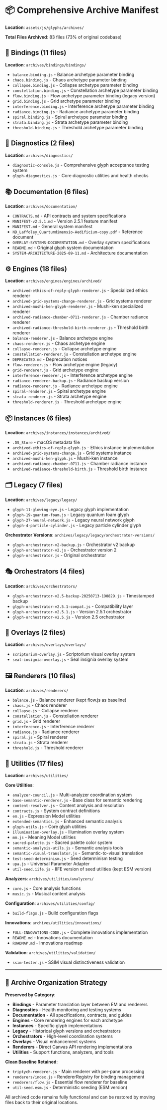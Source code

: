 # 📦 Comprehensive Archive Manifest

**Location**: `assets/js/glyphs/archives/`

**Total Files Archived**: 83 files (73% of original codebase)

## 🔗 Bindings (11 files)
**Location**: `archives/bindings/bindings/`
- `balance.binding.js` - Balance archetype parameter binding
- `chaos.binding.js` - Chaos archetype parameter binding  
- `collapse.binding.js` - Collapse archetype parameter binding
- `constellation.binding.js` - Constellation archetype parameter binding
- `flow.binding.js` - Flow archetype parameter binding (legacy version)
- `grid.binding.js` - Grid archetype parameter binding
- `interference.binding.js` - Interference archetype parameter binding
- `radiance.binding.js` - Radiance archetype parameter binding
- `spiral.binding.js` - Spiral archetype parameter binding
- `strata.binding.js` - Strata archetype parameter binding
- `threshold.binding.js` - Threshold archetype parameter binding

## 🔬 Diagnostics (2 files)
**Location**: `archives/diagnostics/`
- `diagnostic-console.js` - Comprehensive glyph acceptance testing system
- `glyph-diagnostics.js` - Core diagnostic utilities and health checks

## 📚 Documentation (6 files)
**Location**: `archives/documentation/`
- `CONTRACTS.md` - API contracts and system specifications
- `MANIFEST-v2.5.1.md` - Version 2.5.1 feature manifest
- `MANIFEST.md` - General system manifest
- `ND_Laffoley_Quartumdimensio-Aedificium-copy.pdf` - Reference document
- `OVERLAY-SYSTEMS-DOCUMENTATION.md` - Overlay system specifications  
- `README.md` - Original glyph system documentation
- `SYSTEM-ARCHITECTURE-2025-09-11.md` - Architecture documentation

## ⚙️ Engines (18 files)
**Location**: `archives/engines/engines/archived/`
- `archived-ethics-of-reply-glyph-renderer.js` - Specialized ethics renderer
- `archived-grid-systems-change-renderer.js` - Grid systems renderer
- `archived-mushi-ken-glyph-renderer.js` - Mushi-ken specialized renderer
- `archived-radiance-chamber-0711-renderer.js` - Chamber radiance renderer
- `archived-radiance-threshold-birth-renderer.js` - Threshold birth renderer
- `balance-renderer.js` - Balance archetype engine
- `chaos-renderer.js` - Chaos archetype engine
- `collapse-renderer.js` - Collapse archetype engine
- `constellation-renderer.js` - Constellation archetype engine
- `DEPRECATED.md` - Deprecation notices
- `flow-renderer.js` - Flow archetype engine (legacy)
- `grid-renderer.js` - Grid archetype engine
- `interference-renderer.js` - Interference archetype engine
- `radiance-renderer-backup.js` - Radiance backup version
- `radiance-renderer.js` - Radiance archetype engine
- `spiral-renderer.js` - Spiral archetype engine  
- `strata-renderer.js` - Strata archetype engine
- `threshold-renderer.js` - Threshold archetype engine

## 📦 Instances (6 files)
**Location**: `archives/instances/instances/archived/`
- `.DS_Store` - macOS metadata file
- `archived-ethics-of-reply-glyph.js` - Ethics instance implementation
- `archived-grid-systems-change.js` - Grid systems instance
- `archived-mushi-ken-glyph.js` - Mushi-ken instance
- `archived-radiance-chamber-0711.js` - Chamber radiance instance
- `archived-radiance-threshold-birth.js` - Threshold birth instance

## 🗂️ Legacy (7 files)
**Location**: `archives/legacy/legacy/`
- `glyph-11-glowing-eye.js` - Legacy glyph implementation
- `glyph-19-quantum-foam.js` - Legacy quantum foam glyph
- `glyph-27-neural-network.js` - Legacy neural network glyph
- `glyph-4-particle-cylinder.js` - Legacy particle cylinder glyph

**Orchestrator Versions**: `archives/legacy/legacy/orchestrator-versions/`
- `glyph-orchestrator-v2-backup.js` - Orchestrator v2 backup
- `glyph-orchestrator-v2.js` - Orchestrator version 2
- `glyph-orchestrator.js` - Original orchestrator

## 🎭 Orchestrators (4 files)
**Location**: `archives/orchestrators/`
- `glyph-orchestrator-v2.5-backup-20250713-190829.js` - Timestamped backup
- `glyph-orchestrator-v2.5.1-compat.js` - Compatibility layer
- `glyph-orchestrator-v2.5.1.js` - Version 2.5.1 orchestrator
- `glyph-orchestrator-v2.5.js` - Version 2.5 orchestrator

## 🎨 Overlays (2 files)
**Location**: `archives/overlays/overlays/`
- `scriptorium-overlay.js` - Scriptorium visual overlay system
- `seal-insignia-overlay.js` - Seal insignia overlay system

## 🖼️ Renderers (10 files)
**Location**: `archives/renderers/`
- `balance.js` - Balance renderer (kept flow.js as baseline)
- `chaos.js` - Chaos renderer
- `collapse.js` - Collapse renderer
- `constellation.js` - Constellation renderer
- `grid.js` - Grid renderer
- `interference.js` - Interference renderer  
- `radiance.js` - Radiance renderer
- `spiral.js` - Spiral renderer
- `strata.js` - Strata renderer
- `threshold.js` - Threshold renderer

## 🔧 Utilities (17 files)
**Location**: `archives/utilities/`

**Core Utilities**:
- `analyzer-council.js` - Multi-analyzer coordination system
- `base-semantic-renderer.js` - Base class for semantic rendering
- `content-resolver.js` - Content analysis and resolution
- `contracts.js` - System contract definitions
- `em.js` - Expression Model utilities
- `extended-semantics.js` - Enhanced semantic analysis
- `glyph-utils.js` - Core glyph utilities
- `illumination-overlay.js` - Illumination overlay system
- `mm.js` - Meaning Model utilities
- `sacred-palette.js` - Sacred palette color system
- `semantic-analysis-utils.js` - Semantic analysis tools
- `semantic-visual-translator.js` - Semantic-to-visual translation
- `test-seed-determinism.js` - Seed determinism testing
- `upa.js` - Universal Parameter Adapter
- `util-seed.iife.js` - IIFE version of seed utilities (kept ESM version)

**Analyzers**: `archives/utilities/analyzers/`
- `core.js` - Core analysis functions
- `music.js` - Musical content analysis

**Configuration**: `archives/utilities/config/`
- `build-flags.js` - Build configuration flags

**Innovations**: `archives/utilities/innovations/`
- `FULL-INNOVATIONS-CODE.js` - Complete innovations implementation
- `README.md` - Innovations documentation
- `ROADMAP.md` - Innovations roadmap

**Validation**: `archives/utilities/validation/`
- `ssim-tester.js` - SSIM visual distinctiveness validation

---

## 🎯 Archive Organization Strategy

**Preserved by Category**:
- **Bindings** - Parameter translation layer between EM and renderers
- **Diagnostics** - Health monitoring and testing systems  
- **Documentation** - All specifications, contracts, and guides
- **Engines** - Core rendering engines for each archetype
- **Instances** - Specific glyph implementations
- **Legacy** - Historical glyph versions and orchestrators
- **Orchestrators** - High-level coordination systems
- **Overlays** - Visual enhancement systems
- **Renderers** - Direct Canvas API rendering implementations
- **Utilities** - Support functions, analyzers, and tools

**Clean Baseline Retained**:
- `triptych-renderer.js` - Main renderer with per-pane processing
- `renderers/index.js` - RendererRegistry for binding management
- `renderers/flow.js` - Essential flow renderer for baseline
- `util-seed.esm.js` - Deterministic seeding (ESM version)

All archived code remains fully functional and can be restored by moving files back to their original locations.
